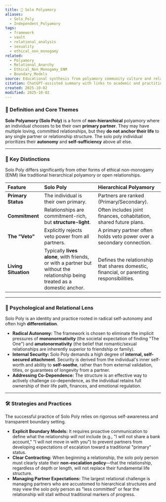 ```yaml
---
title: 👤 Solo Polyamory
aliases:
  - Solo_Poly
  - Independent_Polyamory
tags:
  - framework
  - vault
  - relational_analysis
  - sexuality
  - ethical_non_monogamy
related:
  - Polyamory
  - Relational_Anarchy
  - Ethical_Non_Monogamy_ENM
  - Boundary_Models
source: Educational synthesis from polyamory community culture and relationship theory
citation: ChatGPT-assisted summary with links to academic and practitioner materials
created: 2025-10-02
modified: 2025-10-02
---
```


<!-- @format -->

### 🧩 Definition and Core Themes

**Solo Polyamory (Solo Poly)** is a form of **non-hierarchical** polyamory where an individual chooses to be their own **primary partner**. They may have multiple loving, committed relationships, but they **do not anchor their life** to any single partner or relationship structure. The solo poly individual prioritizes their **autonomy** and **self-sufficiency** above all else.

---

### 🌿 Key Distinctions

Solo Poly differs significantly from other forms of ethical non-monogamy (ENM) like traditional hierarchical polyamory or open relationships.

| Feature              | Solo Poly                                                                                                                   | Hierarchical Polyamory                                                                   |
| :------------------- | :-------------------------------------------------------------------------------------------------------------------------- | :--------------------------------------------------------------------------------------- |
| **Primary Status**   | The individual is their own primary.                                                                                        | Partners are ranked (Primary/Secondary).                                                 |
| **Commitment**       | Relationships are commitment-rich, but **structure-light**.                                                                 | Often includes joint finances, cohabitation, shared future plans.                        |
| **The "Veto"**       | Explicitly rejects veto power from all partners.                                                                            | A primary partner often holds veto power over a secondary connection.                    |
| **Living Situation** | Typically **lives alone**, with friends, or with a partner but without the relationship being treated as a domestic anchor. | Defines the relationship that shares domestic, financial, or parenting responsibilities. |

---

### 🧠 Psychological and Relational Lens

Solo Poly is an identity and practice rooted in radical self-autonomy and often high **differentiation**.

- **Radical Autonomy:** The framework is chosen to eliminate the implicit pressures of **mononormativity** (the societal expectation of finding "The One") and **amatonormativity** (the belief that romantic/sexual relationships are inherently superior to friendship or family).
- **Internal Security:** Solo Poly demands a high degree of **internal, self-secured attachment**. Security is derived from the individual's inner self-worth and ability to **self-soothe**, rather than from external validation, titles, or guarantees of longevity from a partner.
- **Addressing Co-Dependence:** The structure is an effective way to actively challenge co-dependence, as the individual retains full ownership of their life path, finances, and emotional regulation.

---

### 🛠️ Strategies and Practices

The successful practice of Solo Poly relies on rigorous self-awareness and transparent boundary setting.

- **Explicit Boundary Models:** It requires proactive communication to define what the relationship _will not_ include (e.g., "I will not share a bank account," "I will not move in with you") to prevent partners from developing expectations of escalation toward a traditional "primary" status.
- **Clear Contracting:** When beginning a relationship, the solo poly person must clearly state their **non-escalation policy**—that the relationship, regardless of depth or length, will not replace their fundamental life structure.
- **Managing Partner Expectations:** The largest relational challenge is managing partners who are accustomed to hierarchical structures and may view the solo poly person as "less committed" or fear the relationship will stall without traditional markers of progress.
